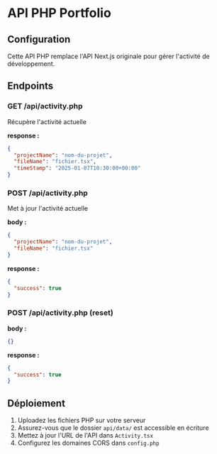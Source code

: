 # API PHP Portfolio

## Configuration

Cette API PHP remplace l'API Next.js originale pour gérer l'activité de développement.

## Endpoints

### GET /api/activity.php

Récupère l'activité actuelle

**response :**

```json
{
  "projectName": "nom-du-projet",
  "fileName": "fichier.tsx",
  "timeStamp": "2025-01-07T10:30:00+00:00"
}
```

### POST /api/activity.php

Met à jour l'activité actuelle

**body :**

```json
{
  "projectName": "nom-du-projet",
  "fileName": "fichier.tsx"
}
```

**response :**

```json
{
  "success": true
}
```

### POST /api/activity.php (reset)

**body :**

```json
{}
```

**response :**

```json
{
  "success": true
}
```

## Déploiement

1. Uploadez les fichiers PHP sur votre serveur
2. Assurez-vous que le dossier `api/data/` est accessible en écriture
3. Mettez à jour l'URL de l'API dans `Activity.tsx`
4. Configurez les domaines CORS dans `config.php`
